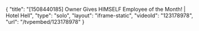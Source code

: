 {
    "title": "[1508440185] Owner Gives HIMSELF Employee of the Month! | Hotel Hell",
    "type": "solo",
    "layout": "iframe-static",
    "videoId": "123178978",
    "url": "\/tvpembed\/123178978"
}